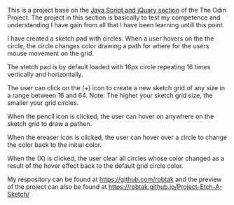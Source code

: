 This is a project base on the <a href="https://www.theodinproject.com/courses/web-development-101/lessons/javascript-and-jquery">Java Script and jQuary section</a> of the The Odin Project. The project in this section is basically to test my competence and understanding I have gain from all that I have been learning untill this point.

I have created a sketch pad with circles. When a user hovers on the the circle, the circle changes color drawing a path for where for the users mouse movement on the grid. 

The stetch pad is by default loaded with 16px circle repeating 16 times vertically and horizontally. 

The user can click on the (+) icon to create a new sketch grid of any size in a range between 16 and 64. Note: The higher your sketch grid size, the smaller your grid circles.

When the pencil icon is clicked, the user can hover on anywhere on the sketch grid to draw a pathen.

When the ereaser icon is clicked, the user can hover over a circle to change the color back to the initial color.

When the (X) is clicked, the user clear all circles whose color changed as a result of the hover effect back to the default grid circle color.

My respository can be found at https://github.com/robtak and the preview of the project can also be found at https://robtak.github.io/Project-Etch-A-Sketch/ 
